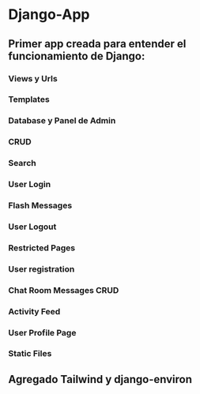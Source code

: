 # Django-App

## Primer app creada para entender el funcionamiento de Django:
### Views y Urls
### Templates
### Database y Panel de Admin
### CRUD
### Search
### User Login
### Flash Messages
### User Logout
### Restricted Pages
### User registration
### Chat Room Messages CRUD
### Activity Feed
### User Profile Page
### Static Files

## Agregado Tailwind y django-environ
